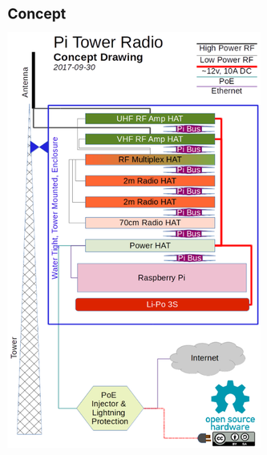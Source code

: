 # Concept


![Concept sketch](https://raw.githubusercontent.com/PiTowerRadio/Concept/master/Pi%20Tower%20Radio.png)
